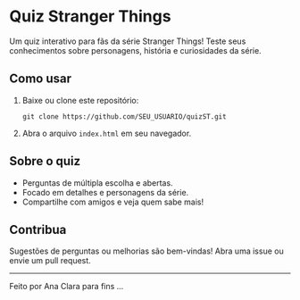 # Quiz Stranger Things

Um quiz interativo para fãs da série Stranger Things! Teste seus conhecimentos sobre personagens, história e curiosidades da série.

## Como usar

1. Baixe ou clone este repositório:
   ```
   git clone https://github.com/SEU_USUARIO/quizST.git
   ```
2. Abra o arquivo `index.html` em seu navegador.

## Sobre o quiz

- Perguntas de múltipla escolha e abertas.
- Focado em detalhes e personagens da série.
- Compartilhe com amigos e veja quem sabe mais!

## Contribua

Sugestões de perguntas ou melhorias são bem-vindas! Abra uma issue ou envie um pull request.

---

Feito por Ana Clara para fins ...